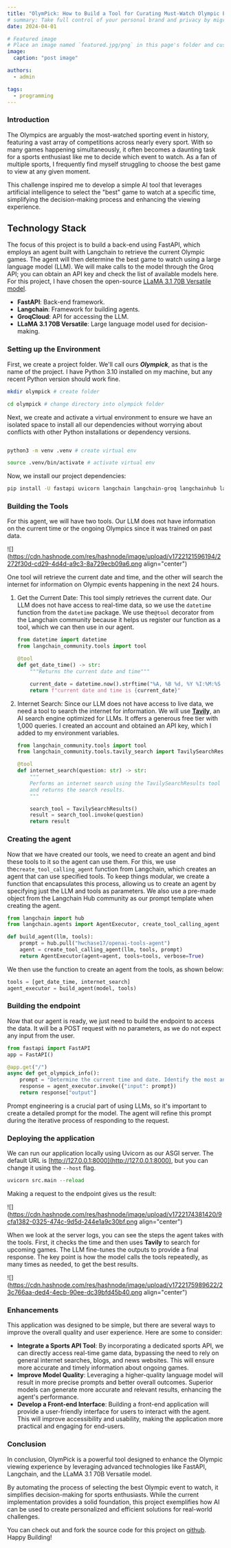 ```yaml
---
title: "OlymPick: How to Build a Tool for Curating Must-Watch Olympic Events with AI"
# summary: Take full control of your personal brand and privacy by migrating away from the big tech platforms!
date: 2024-04-01

# Featured image
# Place an image named `featured.jpg/png` in this page's folder and customize its options here.
image:
  caption: "post image"

authors:
  - admin

tags:
  - programming
---
```


### Introduction

The Olympics are arguably the most-watched sporting event in history, featuring a vast array of competitions across nearly every sport. With so many games happening simultaneously, it often becomes a daunting task for a sports enthusiast like me to decide which event to watch. As a fan of multiple sports, I frequently find myself struggling to choose the best game to view at any given moment.

This challenge inspired me to develop a simple AI tool that leverages artificial intelligence to select the "best" game to watch at a specific time, simplifying the decision-making process and enhancing the viewing experience.

## Technology Stack

The focus of this project is to build a back-end using FastAPI, which employs an agent built with Langchain to retrieve the current Olympic games. The agent will then determine the best game to watch using a large language model (LLM). We will make calls to the model through the Groq API; you can obtain an API key and check the list of available models here. For this project, I have chosen the open-source [LLaMA 3.1 70B Versatile model](https://huggingface.co/meta-llama/Meta-Llama-3.1-70B).

- **FastAPI**: Back-end framework.
- **Langchain**: Framework for building agents.
- **GroqCloud**: API for accessing the LLM.
- **LLaMA 3.1 70B Versatile**: Large language model used for decision-making.

### Setting up the Environment

First, we create a project folder. We'll call ours **_Olympick_**, as that is the name of the project. I have Python 3.10 installed on my machine, but any recent Python version should work fine.

```bash
mkdir olympick # create folder

cd olympick # change directory into olympick folder
```

Next, we create and activate a virtual environment to ensure we have an isolated space to install all our dependencies without worrying about conflicts with other Python installations or dependency versions.

```bash

python3 -m venv .venv # create virtual env

source .venv/bin/activate # activate virtual env
```

Now, we install our project dependencies:

```bash
pip install -U fastapi uvicorn langchain langchain-groq langchainhub langchain-community
```

### Building the Tools

For this agent, we will have two tools. Our LLM does not have information on the current time or the ongoing Olympics since it was trained on past data.

![](https://cdn.hashnode.com/res/hashnode/image/upload/v1722121596194/2272f30d-cd29-4d4d-a9c3-8a729ecb09a6.png align="center")

One tool will retrieve the current date and time, and the other will search the internet for information on Olympic events happening in the next 24 hours.

1. Get the Current Date: This tool simply retrieves the current date. Our LLM does not have access to real-time data, so we use the `datetime` function from the `datetime` package. We use the`@tool` decorator from the Langchain community because it helps us register our function as a tool, which we can then use in our agent.

   ```python
   from datetime import datetime
   from langchain_community.tools import tool

   @tool
   def get_date_time() -> str:
       """Returns the current date and time"""

       current_date = datetime.now().strftime("%A, %B %d, %Y %I:%M:%S %p")
       return f"current date and time is {current_date}"
   ```

2. Internet Search: Since our LLM does not have access to live data, we need a tool to search the internet for information. We will use [**Tavil**](https://app.tavily.com/)**y**, an AI search engine optimized for LLMs. It offers a generous free tier with 1,000 queries. I created an account and obtained an API key, which I added to my environment variables.

   ```python
   from langchain_community.tools import tool
   from langchain_community.tools.tavily_search import TavilySearchResults

   @tool
   def internet_search(question: str) -> str:
       """
       Performs an internet search using the TavilySearchResults tool
       and returns the search results.
       """

       search_tool = TavilySearchResults()
       result = search_tool.invoke(question)
       return result
   ```

### Creating the agent

Now that we have created our tools, we need to create an agent and bind these tools to it so the agent can use them. For this, we use the`create_tool_calling_agent` function from Langchain, which creates an agent that can use specified tools. To keep things modular, we create a function that encapsulates this process, allowing us to create an agent by specifying just the LLM and tools as parameters. We also use a pre-made object from the Langchain Hub community as our prompt template when creating the agent.

```python
from langchain import hub
from langchain.agents import AgentExecutor, create_tool_calling_agent

def build_agent(llm, tools):
    prompt = hub.pull("hwchase17/openai-tools-agent")
    agent = create_tool_calling_agent(llm, tools, prompt)
    return AgentExecutor(agent=agent, tools=tools, verbose=True)
```

We then use the function to create an agent from the tools, as shown below:

```python
tools = [get_date_time, internet_search]
agent_executor = build_agent(model, tools)
```

### Building the endpoint

Now that our agent is ready, we just need to build the endpoint to access the data. It will be a POST request with no parameters, as we do not expect any input from the user.

```python
from fastapi import FastAPI
app = FastAPI()

@app.get("/")
async def get_olympick_info():
    prompt = "Determine the current time and date. Identify the most anticipated Olympic event scheduled to occur within the next 24 hours of that time, considering factors such as popularity of the sport, athlete profiles, and historical viewership data. Give the exact time it will start and provide details on how to view. Ensure your final result is accurate and concise"
    response = agent_executor.invoke({"input": prompt})
    return response["output"]
```

Prompt engineering is a crucial part of using LLMs, so it's important to create a detailed prompt for the model. The agent will refine this prompt during the iterative process of responding to the request.

### Deploying the application

We can run our application locally using Uvicorn as our ASGI server. The default URL is [http://127.0.0.1:8000](http://127.0.0.1:8000), but you can change it using the `--host` flag.

```python
uvicorn src.main --reload
```

Making a request to the endpoint gives us the result:

![](https://cdn.hashnode.com/res/hashnode/image/upload/v1722174381420/9cfa1382-0325-474c-9d5d-244e1a9c30bf.png align="center")

When we look at the server logs, you can see the steps the agent takes with the tools. First, it checks the time and then uses **Tavily** to search for upcoming games. The LLM fine-tunes the outputs to provide a final response. The key point is how the model calls the tools repeatedly, as many times as needed, to get the best results.

![](https://cdn.hashnode.com/res/hashnode/image/upload/v1722175989622/23c766aa-ded4-4ecb-90ee-dc39bfd45b40.png align="center")

### Enhancements

This application was designed to be simple, but there are several ways to improve the overall quality and user experience. Here are some to consider:

- **Integrate a Sports API Tool**: By incorporating a dedicated sports API, we can directly access real-time game data, bypassing the need to rely on general internet searches, blogs, and news websites. This will ensure more accurate and timely information about ongoing games.
- **Improve Model Quality**: Leveraging a higher-quality language model will result in more precise prompts and better overall outcomes. Superior models can generate more accurate and relevant results, enhancing the agent's performance.
- **Develop a Front-end Interface**: Building a front-end application will provide a user-friendly interface for users to interact with the agent. This will improve accessibility and usability, making the application more practical and engaging for end-users.

### Conclusion

In conclusion, OlymPick is a powerful tool designed to enhance the Olympic viewing experience by leveraging advanced technologies like FastAPI, Langchain, and the LLaMA 3.1 70B Versatile model.

By automating the process of selecting the best Olympic event to watch, it simplifies decision-making for sports enthusiasts. While the current implementation provides a solid foundation, this project exemplifies how AI can be used to create personalized and efficient solutions for real-world challenges.

You can check out and fork the source code for this project on [github](https://github.com/Theedon/Olympick). Happy Building!
